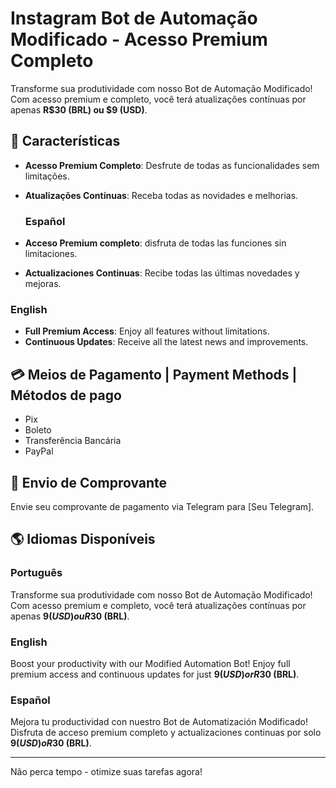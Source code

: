 # Instagram Bot de Automação Modificado - Acesso Premium Completo 

Transforme sua produtividade com nosso Bot de Automação Modificado! Com acesso premium e completo, você terá atualizações contínuas por apenas **R$30 (BRL) ou $9 (USD)**.

## 🚀 Características
- **Acesso Premium Completo**: Desfrute de todas as funcionalidades sem limitações.
- **Atualizações Contínuas**: Receba todas as novidades e melhorias.

  ### Español
- **Acceso Premium completo**: disfruta de todas las funciones sin limitaciones.
- **Actualizaciones Continuas**: Recibe todas las últimas novedades y mejoras.

### English
- **Full Premium Access**: Enjoy all features without limitations.
- **Continuous Updates**: Receive all the latest news and improvements.

## 💳 Meios de Pagamento | Payment Methods | Métodos de pago
- Pix
- Boleto
- Transferência Bancária
- PayPal

## 📱 Envio de Comprovante
Envie seu comprovante de pagamento via Telegram para [Seu Telegram].

## 🌎 Idiomas Disponíveis

### Português
Transforme sua produtividade com nosso Bot de Automação Modificado! Com acesso premium e completo, você terá atualizações contínuas por apenas **$9 (USD) ou R$30 (BRL)**.

### English
Boost your productivity with our Modified Automation Bot! Enjoy full premium access and continuous updates for just **$9 (USD) or R$30 (BRL)**.

### Español
Mejora tu productividad con nuestro Bot de Automatización Modificado! Disfruta de acceso premium completo y actualizaciones continuas por solo **$9 (USD) o R$30 (BRL)**.

---

Não perca tempo - otimize suas tarefas agora!
